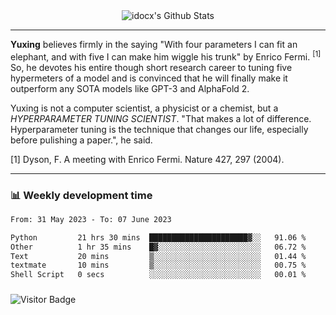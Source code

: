 <div align="center">
    <img align="center" src="https://github-readme-stats.vercel.app/api?username=idocx&show_icons=true&count_private=true&hide_border=true" alt="idocx's Github Stats"></img>
</div>

---

**Yuxing** believes firmly in the saying "With four parameters I can fit an elephant, and with five I can make him wiggle his trunk" by Enrico Fermi. <sup>[1]</sup> So, he devotes his entire though short research career to tuning five hypermeters of a model and is convinced that he will finally make it outperform any SOTA models like GPT-3 and AlphaFold 2.

Yuxing is not a computer scientist, a physicist or a chemist, but a *HYPERPARAMETER TUNING SCIENTIST*. "That makes a lot of difference. Hyperparameter tuning is the technique that changes our life, especially before pulishing a paper.", he said.

[1] Dyson, F. A meeting with Enrico Fermi. Nature 427, 297 (2004).


---

### 📊 Weekly development time
<!--START_SECTION:waka-->

```txt
From: 31 May 2023 - To: 07 June 2023

Python         21 hrs 30 mins  ██████████████████████▓░░   91.06 %
Other          1 hr 35 mins    █▓░░░░░░░░░░░░░░░░░░░░░░░   06.72 %
Text           20 mins         ▒░░░░░░░░░░░░░░░░░░░░░░░░   01.44 %
textmate       10 mins         ▒░░░░░░░░░░░░░░░░░░░░░░░░   00.75 %
Shell Script   0 secs          ░░░░░░░░░░░░░░░░░░░░░░░░░   00.01 %
```

<!--END_SECTION:waka-->

### 

![Visitor Badge](https://visitor-badge.laobi.icu/badge?page_id=idocx.idocx)